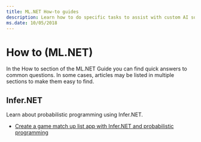 ```yaml
---
title: ML.NET How-to guides
description: Learn how to do specific tasks to assist with custom AI solutions creation and Machine Learning integration into your .NET applications.
ms.date: 10/05/2018
---
```

# How to (ML.NET)

In the How to section of the ML.NET Guide you can find quick answers
to common questions. In some cases, articles may be listed in multiple sections to make them easy to find.

## Infer.NET

Learn about probabilistic programming using Infer.NET.

- [Create a game match up list app with Infer.NET and probabilistic programming](matchup-app-infer-net.md)
